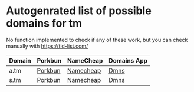# Autogenrated list of possible domains for tm

No function implemented to check if any of these work, but you can check manually with https://tld-list.com/

| Domain | Porkbun | NameCheap | Domains App |
|---|---|---|---|
| a.tm | [Porkbun](https://porkbun.com/checkout/search?prb=e814663da1&tlds=&idnLanguage=&search=search&q=a.tm) | [Namecheap](https://www.namecheap.com/domains/registration/results/?domain=a.tm) | [Dmns](https://dmns.app/domains?q=a.tm) |
| s.tm | [Porkbun](https://porkbun.com/checkout/search?prb=e814663da1&tlds=&idnLanguage=&search=search&q=s.tm) | [Namecheap](https://www.namecheap.com/domains/registration/results/?domain=s.tm) | [Dmns](https://dmns.app/domains?q=s.tm) |
